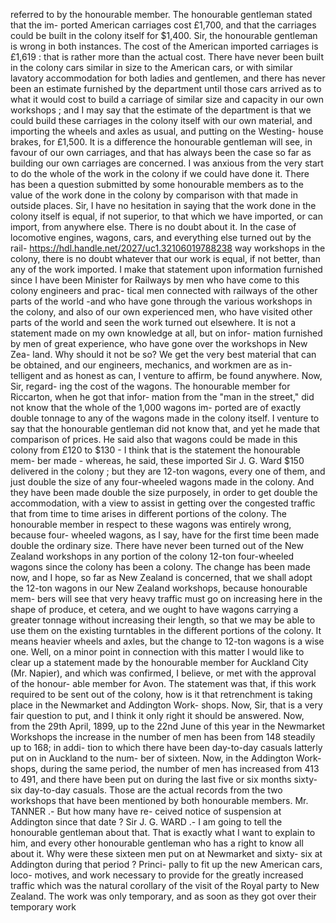 referred to by the honourable member. The honourable gentleman stated that the im- ported American carriages cost £1,700, and that the carriages could be built in the colony itself for $1,400. Sir, the honourable gentleman is wrong in both instances. The cost of the American imported carriages is £1,619 : that is rather more than the actual cost. There have never been built in the colony cars similar in size to the American cars, or with similar lavatory accommodation for both ladies and gentlemen, and there has never been an estimate furnished by the department until those cars arrived as to what it would cost to build a carriage of similar size and capacity in our own workshops ; and I may say that the estimate of the department is that we could build these carriages in the colony itself with our own material, and importing the wheels and axles as usual, and putting on the Westing- house brakes, for £1,500. It is a difference the honourable gentleman will see, in favour of our own carriages, and that has always been the case so far as building our own carriages are concerned. I was anxious from the very start to do the whole of the work in the colony if we could have done it. There has been a question submitted by some honourable members as to the value of the work done in the colony by comparison with that made in outside places. Sir, I have no hesitation in saying that the work done in the colony itself is equal, if not superior, to that which we have imported, or can import, from anywhere else. There is no doubt about it. In the case of locomotive engines, wagons, cars, and everything else turned out by the rail- https://hdl.handle.net/2027/uc1.32106019788238 way workshops in the colony, there is no doubt whatever that our work is equal, if not better, than any of the work imported. I make that statement upon information furnished since I have been Minister for Railways by men who have come to this colony engineers and prac- tical men connected with railways of the other parts of the world -and who have gone through the various workshops in the colony, and also of our own experienced men, who have visited other parts of the world and seen the work turned out elsewhere. It is not a statement made on my own knowledge at all, but on infor- mation furnished by men of great experience, who have gone over the workshops in New Zea- land. Why should it not be so? We get the very best material that can be obtained, and our engineers, mechanics, and workmen are as in- telligent and as honest as can, I venture to affirm, be found anywhere. Now, Sir, regard- ing the cost of the wagons. The honourable member for Riccarton, when he got that infor- mation from the "man in the street," did not know that the whole of the 1,000 wagons im- ported are of exactly double tonnage to any of the wagons made in the colony itself. I venture to say that the honourable gentleman did not know that, and yet he made that comparison of prices. He said also that wagons could be made in this colony from £120 to $130 - I think that is the statement the honourable mem- ber made - whereas, he said, these imported Sir J. G. Ward $150 delivered in the colony ; but they are 12-ton wagons, every one of them, and just double the size of any four-wheeled wagons made in the colony. And they have been made double the size purposely, in order to get double the accommodation, with a view to assist in getting over the congested traffic that from time to time arises in different portions of the colony. The honourable member in respect to these wagons was entirely wrong, because four- wheeled wagons, as I say, have for the first time been made double the ordinary size. There have never been turned out of the New Zealand workshops in any portion of the colony 12-ton four-wheeled wagons since the colony has been a colony. The change has been made now, and I hope, so far as New Zealand is concerned, that we shall adopt the 12-ton wagons in our New Zealand workshops, because honourable mem- bers will see that very heavy traffic must go on increasing here in the shape of produce, et cetera, and we ought to have wagons carrying a greater tonnage without increasing their length, so that we may be able to use them on the existing turntables in the different portions of the colony. It means heavier wheels and axles, but the change to 12-ton wagons is a wise one. Well, on a minor point in connection with this matter I would like to clear up a statement made by the honourable member for Auckland City (Mr. Napier), and which was confirmed, I believe, or met with the approval of the honour- able member for Avon. The statement was that, if this work required to be sent out of the colony, how is it that retrenchment is taking place in the Newmarket and Addington Work- shops. Now, Sir, that is a very fair question to put, and I think it only right it should be answered. Now, from the 29th April, 1899, up to the 22nd June of this year in the Newmarket Workshops the increase in the number of men has been from 148 steadily up to 168; in addi- tion to which there have been day-to-day casuals latterly put on in Auckland to the num- ber of sixteen. Now, in the Addington Work- shops, during the same period, the number of men has increased from 413 to 491, and there have been put on during the last five or six months sixty-six day-to-day casuals. Those are the actual records from the two workshops that have been mentioned by both honourable members. Mr. TANNER .- But how many have re- ceived notice of suspension at Addington since that date ? Sir J. G. WARD .- I am going to tell the honourable gentleman about that. That is exactly what I want to explain to him, and every other honourable gentleman who has a right to know all about it. Why were these sixteen men put on at Newmarket and sixty- six at Addington during that period ? Princi- pally to fit up the new American cars, loco- motives, and work necessary to provide for the greatly increased traffic which was the natural corollary of the visit of the Royal party to New Zealand. The work was only temporary, and as soon as they got over their temporary work 